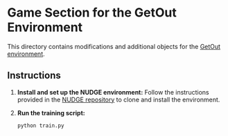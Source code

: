 # Game Section for the GetOut Environment

This directory contains modifications and additional objects for the [GetOut environment](https://github.com/k4ntz/NUDGE).

## Instructions

1. **Install and set up the NUDGE environment:**
   Follow the instructions provided in the [NUDGE repository](https://github.com/k4ntz/NUDGE) to clone and install the environment.

2. **Run the training script:**
   ```bash
   python train.py
   
